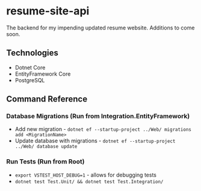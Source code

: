 # resume-site-api

The backend for my impending updated resume website. Additions to come soon.

## Technologies

* Dotnet Core
* EntityFramework Core
* PostgreSQL

## Command Reference

### Database Migrations (Run from Integration.EntityFramework)

* Add new migration - `dotnet ef --startup-project ../Web/ migrations add <MigrationName>`
* Update database with migrations - `dotnet ef --startup-project ../Web/ database update`

### Run Tests (Run from Root)

* `export VSTEST_HOST_DEBUG=1` - allows for debugging tests
* `dotnet test Test.Unit/ && dotnet test Test.Integration/`
